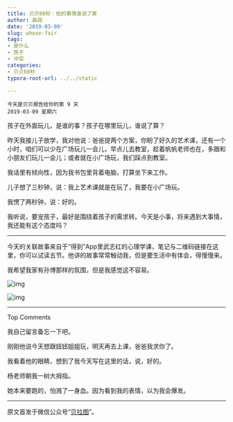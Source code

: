```yaml
---
title: 贝贝60秒：他的事情谁说了算
author: 曲政
date: '2019-03-09'
slug: whose-fair
tags:
- 是什么
- 孩子
- 冲突
categories:
- 贝贝60秒
typora-root-url: ../../static

---
```


```
今天是贝贝报告给你的第 9 天   
2019-03-09 星期六
```

孩子在外面玩儿，是谁的事？孩子在哪里玩儿，谁说了算？

昨天我接儿子放学，我对他说：爸爸提两个方案，你盼了好久的艺术课，还有一个小时，咱们可以少在广场玩儿一会儿，早点儿去教室，趁着帆帆老师也在，多跟和小朋友们玩儿一会儿；或者就在小广场玩，我们踩点到教室。

我话里有倾向性，因为我书包里背着电脑，打算坐下来工作。

儿子想了三秒钟，说：我上艺术课就是在玩了，我要在小广场玩。

我愣了两秒钟，说：好的。

我听说，要宠孩子，最好是围绕着孩子的需求转。今天是小事，将来遇到大事情，我还能有这个态度吗？

------

今天的关联故事来自于“得到”App里武志红的心理学课，笔记与二维码链接在这里，你可以试读五节。他讲的故事常常触动我，但是要生活中有体会，得慢慢来。

我希望我家有孙博那样的氛围，但是我感觉这不容易。

![img](/images/2019-03-09-%E8%B4%9D%E8%B4%9D60%E7%A7%92%EF%BC%9A%E4%BB%96%E7%9A%84%E4%BA%8B%E6%83%85%E8%B0%81%E8%AF%B4%E4%BA%86%E7%AE%97/640-20191230131949119.jpeg)

![img](/images/2019-03-09-%E8%B4%9D%E8%B4%9D60%E7%A7%92%EF%BC%9A%E4%BB%96%E7%9A%84%E4%BA%8B%E6%83%85%E8%B0%81%E8%AF%B4%E4%BA%86%E7%AE%97/640-20191230131949321.jpeg)

---

Top Comments

我自己留言备忘一下吧。 

刚刚他说今天想跟妞妞姐姐玩，明天再去上课，爸爸我求你了。

我看着他的眼睛，想到了我今天写在这里的话，说，好的。

杨老师朝我一树大拇指。

她本来要跑的，怕溅了一身血。因为看到我的表情，以为我会爆发。

---

原文首发于微信公众号“[贝拉图](https://mp.weixin.qq.com/s/-MYzl7-B3Uh2gPM2H_ZEmw)”。

